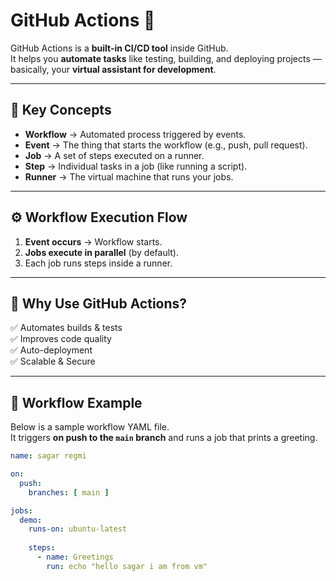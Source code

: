 # GitHub Actions 🚀

GitHub Actions is a **built-in CI/CD tool** inside GitHub.  
It helps you **automate tasks** like testing, building, and deploying projects — basically, your **virtual assistant for development**.

---

## 🔑 Key Concepts

- **Workflow** → Automated process triggered by events.  
- **Event** → The thing that starts the workflow (e.g., push, pull request).  
- **Job** → A set of steps executed on a runner.  
- **Step** → Individual tasks in a job (like running a script).  
- **Runner** → The virtual machine that runs your jobs.

---

## ⚙️ Workflow Execution Flow

1. **Event occurs** → Workflow starts.  
2. **Jobs execute in parallel** (by default).  
3. Each job runs steps inside a runner.  

---

## 🎯 Why Use GitHub Actions?

✅ Automates builds & tests  
✅ Improves code quality  
✅ Auto-deployment  
✅ Scalable & Secure  

---

## 📂 Workflow Example

Below is a sample workflow YAML file.  
It triggers **on push to the `main` branch** and runs a job that prints a greeting.

```yaml
name: sagar regmi

on:
  push:
    branches: [ main ]

jobs:
  demo:
    runs-on: ubuntu-latest
    
    steps:
      - name: Greetings
        run: echo "hello sagar i am from vm"
